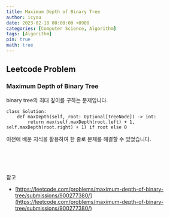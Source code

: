 ```yaml
---
title: Maximum Depth of Binary Tree
author: icyou
date: 2023-02-18 00:00:00 +0900
categories: [Computer Science, Algorithm]
tags: [Algorithm]
pin: true
math: true
---
```


## Leetcode Problem

### Maximum Depth of Binary Tree
binary tree의 최대 깊이를 구하는 문제입니다.

```
class Solution:
    def maxDepth(self, root: Optional[TreeNode]) -> int:
        return max(self.maxDepth(root.left) + 1, self.maxDepth(root.right) + 1) if root else 0

```
이전에 배운 지식을 활용하여 한 줄로 문제를 해결할 수 있었습니다.

<br/><br/><br/><br/>
참고 
- [https://leetcode.com/problems/maximum-depth-of-binary-tree/submissions/900277380/](https://leetcode.com/problems/maximum-depth-of-binary-tree/submissions/900277380/)

